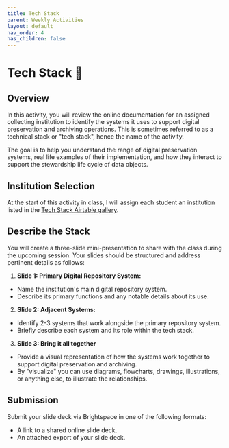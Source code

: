```yaml
---
title: Tech Stack
parent: Weekly Activities
layout: default
nav_order: 4
has_children: false
---
```


# Tech Stack 🥞

## Overview

In this activity, you will review the online documentation for an assigned collecting institution to identify the systems it uses to support digital preservation and archiving operations. This is sometimes referred to as a technical stack or "tech stack", hence the name of the activity.

The goal is to help you understand the range of digital preservation systems, real life examples of their implementation, and how they interact to support the stewardship life cycle of data objects.

## Institution Selection

At the start of this activity in class, I will assign each student an institution listed in the <a href="https://airtable.com/app90l0hAVV99Yym6/shrNexpZL58DjSgPO" target="_blank">Tech Stack Airtable gallery</a>.

## Describe the Stack

You will create a three-slide mini-presentation to share with the class during the upcoming session. Your slides should be structured and address pertinent details as follows:

1. **Slide 1: Primary Digital Repository System:**
* Name the institution's main digital repository system.
* Describe its primary functions and any notable details about its use.

2. **Slide 2: Adjacent Systems:**
* Identify 2-3 systems that work alongside the primary repository system.
* Briefly describe each system and its role within the tech stack.

3. **Slide 3: Bring it all together**
* Provide a visual representation of how the systems work together to support digital preservation and archiving.
* By "visualize" you can use diagrams, flowcharts, drawings, illustrations, or anything else, to illustrate the relationships.

## Submission

Submit your slide deck via Brightspace in one of the following formats:
* A link to a shared online slide deck.
* An attached export of your slide deck.